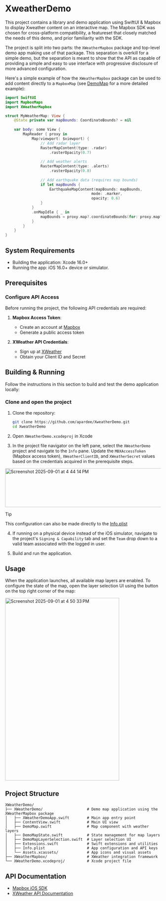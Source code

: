 # XweatherDemo

This project contains a library and demo application using SwiftUI & Mapbox to display Xweather content on an interactive map. The Mapbox SDK was chosen for cross-platform compatibility, a featureset that closely matched the needs of this demo, and prior familiarity with the SDK.

The project is split into two parts: the `XWeatherMapbox` package and top-level demo app making use of that package. This separation is overkill for a simple demo, but the separation is meant to show that the API as capable of providing a simple and easy to use interface with progressive disclosure of more advanced configuration.

Here's a simple example of how the `XWeatherMapbox` package can be used to add content directly to a `MapboxMap` (see [DemoMap](XWeatherDemo/DemoMap.swift) for a more detailed example):

```swift
import SwiftUI
import MapboxMaps
import XWeatherMapbox

struct MyWeatherMap: View {
    @State private var mapBounds: CoordinateBounds? = nil
    
    var body: some View {
        MapReader { proxy in
            Map(viewport: $viewport) {
                // Add radar layer
                RasterMapContent(type: .radar)
                    .rasterOpacity(0.7)
                
                // Add weather alerts
                RasterMapContent(type: .alerts)
                    .rasterOpacity(0.8)
                
                // Add earthquake data (requires map bounds)
                if let mapBounds {
                    EarthquakeMapContent(mapBounds: mapBounds, 
                                       mode: .marker, 
                                       opacity: 0.6)
                }
            }
            .onMapIdle { _ in
                mapBounds = proxy.map?.coordinateBounds(for: proxy.map?.cameraState ?? CameraState())
            }
        }
    }
}
```

## System Requirements

* Building the application: Xcode 16.0+
* Running the app: iOS 16.0+ device or simulator.

## Prerequisites

### Configure API Access
Before running the project, the following API credentials are required:

1. **Mapbox Access Token**: 
   - Create an account at [Mapbox](https://www.mapbox.com/)
   - Generate a public access token

2. **XWeather API Credentials**:
   - Sign up at [XWeather](https://www.xweather.com/)
   - Obtain your Client ID and Secret

## Building & Running
Follow the instructions in this section to build and test the demo application locally:

### Clone and open the project

1. Clone the repository:
   ```bash
   git clone https://github.com/apardee/XweatherDemo.git
   cd XweatherDemo
   ```

2. Open `XWeatherDemo.xcodeproj` in Xcode

3. In the project file navigator on the left pane, select the `XWeatherDemo` project and navigate to the `Info` pane. Update the `MBXAccessToken` (Mapbox access token), `XWeatherClientID`, and `XWeatherSecret` values based on the credentials acquired in the prerequisite steps.

<img width="779" height="126" alt="Screenshot 2025-09-01 at 4 44 14 PM" src="https://github.com/user-attachments/assets/7e3b63d8-0880-4218-9837-6fe3e6c4cc46" />

> [!TIP]
> This configuration can also be made directly to the [Info.plist](XWeatherDemo/Info.plist)

4. If running on a physical device instead of the iOS simulator, navigate to the project's `Signing & Capability` tab and set the `Team` drop down to a valid team associated with the logged in user.

5. Build and run the application.

## Usage

When the application launches, all available map layers are enabled. To configure the state of the map, open the layer selection UI using the button on the top right corner of the map:

<img width="369" height="592" alt="Screenshot 2025-09-01 at 4 50 33 PM" src="https://github.com/user-attachments/assets/c0b91179-d4d8-4383-8713-95c92f564879" />

## Project Structure

```
XWeatherDemo/
├── XWeatherDemo/                    # Demo map application using the XWeatherMapbox package
│   ├── XWeatherDemoApp.swift        # Main app entry point
│   ├── ContentView.swift            # Main UI view
│   ├── DemoMap.swift                # Map component with weather layers
│   ├── DemoMapState.swift           # State management for map layers
│   ├── DemoMapLayerSelection.swift  # Layer selection UI
│   ├── Extensions.swift             # Swift extensions and utilities
│   ├── Info.plist                   # App configuration and API keys
│   └── Assets.xcassets/             # App icons and visual assets
├── XWeatherMapbox/                  # XWeather integration framework
└── XWeatherDemo.xcodeproj/          # Xcode project file
```

## API Documentation

- [Mapbox iOS SDK](https://docs.mapbox.com/ios/maps/)
- [XWeather API Documentation](https://www.xweather.com/docs/)
